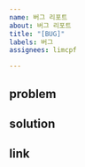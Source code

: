 ```yaml
---
name: 버그 리포트
about: 버그 리포트
title: "[BUG]"
labels: 버그
assignees: limcpf

---
```


problem
---

solution
---

link
---
